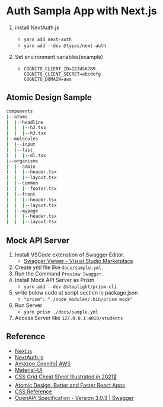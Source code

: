 # Auth Sampla App with Next.js

1. install NextAuth.js

   - `yarn add next-auth`
   - `yarn add --dev @types/next-auth`

2. Set environment variables(example)
   - ```
     COGNITO_CLIENT_ID=123456789
     COGNITO_CLIENT_SECRET=abcdefg
     COGNITO_DOMAIN=aws
     ```

## Atomic Design Sample

```bash
components
|--atoms
|  |--headline
|  |  |--h2.tsx
|  |  |--h3.tsx
|--molecules
|  |--input
|  |--list
|  |  |--dl.tsx
|--organisms
|  |--admin
|  |  |--header.tsx
|  |  |--layout.tsx
|  |--common
|  |  |--footer.tsx
|  |--front
|  |  |--header.tsx
|  |  |--layout.tsx
|  |--mypage
|  |  |--header.tsx
|  |  |--layout.tsx
```

## Mock API Server

1. Install VSCode extenstion of Swagger Editor.
   - [Swagger Viewer \- Visual Studio Marketplace](https://marketplace.visualstudio.com/items?itemName=Arjun.swagger-viewer)
1. Create yml file like `docs/sample.yml`.
1. Run the Command `Preview Swagger`.
1. Install Mock API Server as Prism
   - `yarn add --dev @stoplight/prism-cli`
1. write below code at script section in package.json
   - `"prism": "./node_modules/.bin/prism mock"`
1. Run Server
   - `yarn prism ./docs/sample.yml`
1. Access Server like `127.0.0.1:4010/students`

## Reference

- [Next\.js](https://nextjs.org/docs/getting-started)
- [NextAuth\.js](https://next-auth.js.org/getting-started/example)
- [Amazon Cognito| AWS](https://aws.amazon.com/cognito/)
- [Material\-UI](https://material-ui.com/)
- [CSS Grid Cheat Sheet Illustrated in 2021🎖️](https://dev.to/joyshaheb/css-grid-cheat-sheet-illustrated-in-2021-1a3)
- [Atomic Design\. Better and Faster React Apps](https://carlos-parreno.medium.com/atomic-design-thinking-154edb2d2a71)
- [CSS Reference](https://cssreference.io/)
- [OpenAPI Specification \- Version 3\.0\.3 \| Swagger](https://swagger.io/specification/)
